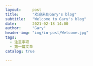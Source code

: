 ```yaml
---
layout:     post
title:      "欢迎来到Gary's blog"
subtitle:   "Welcome to Gary's blog"
date:       2021-02-18 14:00
author:     "Gary"
header-img: "img/in-post/Welcome.jpg"
tags:
  - 注意事项
  - 第一篇文章
catalog: true

---
```

